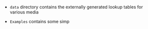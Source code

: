  - `data` directory contains the externally generated lookup tables for various media

 - `Examples` contains some simp